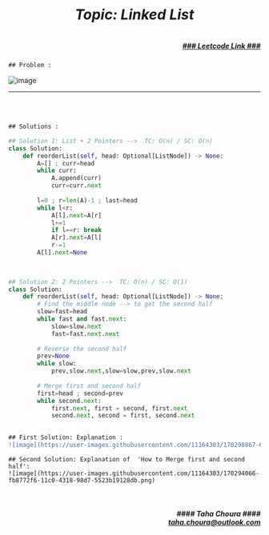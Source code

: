 <h1 align="center";"><em> Topic: Linked List</em></h1>
<h5 align="right"> <br/><a align="right" width="80" href="https://leetcode.com/problems/reorder-list/" target="_blank"><ins>### Leetcode Link ###</ins></a></h5>     
                                                                                                                                 
```diff
## Problem : 
```
                                                                                                                    
![image](https://user-images.githubusercontent.com/11164303/170268008-d623973b-e6c0-4f86-99f0-5892b44ebd98.png)




-------                    

<br/><br/>
 
```diff
## Solutions :
```                      
                         
```python
## Solution 1: List + 2 Pointers -->  TC: O(n) / SC: O(n)    
class Solution:
    def reorderList(self, head: Optional[ListNode]) -> None:
        A=[] ; curr=head
        while curr:
            A.append(curr)
            curr=curr.next
        
        l=0 ; r=len(A)-1 ; last=head
        while l<r:
            A[l].next=A[r]
            l+=1
            if l==r: break
            A[r].next=A[l]
            r-=1
        A[l].next=None                                                                                             

                                                                                                                      
                                                                                                                           
## Solution 2: 2 Pointers -->  TC: O(n) / SC: O(1)
class Solution:
    def reorderList(self, head: Optional[ListNode]) -> None:
        # Find the middle node --> to get the second half
        slow=fast=head
        while fast and fast.next:
            slow=slow.next
            fast=fast.next.next
        
        # Reverse the second half
        prev=None
        while slow:
            prev,slow.next,slow=slow,prev,slow.next
        
        # Merge first and second half
        first=head ; second=prev
        while second.next:
            first.next, first = second, first.next
            second.next, second = first, second.next
                                                                                                                         
```
                                                                                                                      
                                                                                                                      
                                                                                                                      
```diff
## First Solution: Explanation :                                                                                                                     
![image](https://user-images.githubusercontent.com/11164303/170298867-6dbe3855-1dc0-4cbf-914c-76016da9b4ed.png)
```                                                                                                                      
                                                                                                                      
```                                                                                                                      
## Second Solution: Explanation of  'How to Merge first and second half':                                                                                                                         
![image](https://user-images.githubusercontent.com/11164303/170294066-fb8772f6-11c0-4318-98d7-5523b19128db.png)
```     
                                                                                                        
                                                                                                                     
<br/>            
<h5 align="right" margin-right:12px>#### Taha Choura ####<br/><a align="right" width="70" href="#">taha.choura@outlook.com</a></h5> 
